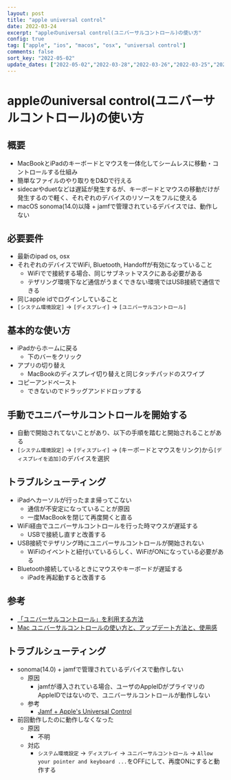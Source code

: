 ```yaml
---
layout: post
title: "apple universal control"
date: 2022-03-24
excerpt: "appleのuniversal control(ユニバーサルコントロール)の使い方"
config: true
tag: ["apple", "ios", "macos", "osx", "universal control"]
comments: false
sort_key: "2022-05-02"
update_dates: ["2022-05-02","2022-03-28","2022-03-26","2022-03-25","2022-03-24"]
---
```


# appleのuniversal control(ユニバーサルコントロール)の使い方

## 概要
 - MacBookとiPadのキーボードとマウスを一体化してシームレスに移動・コントロールする仕組み
 - 簡単なファイルのやり取りをD&Dで行える
 - sidecarやduetなどは遅延が発生するが、キーボードとマウスの移動だけが発生するので軽く、それぞれのデバイスのリソースをフルに使える
 - macOS sonoma(14.0)以降 + jamfで管理されているデバイスでは、動作しない

## 必要要件
 - 最新のipad os, osx
 - それぞれのデバイスでWiFi, Bluetooth, Handoffが有効になっていること
   - WiFiでで接続する場合、同じサブネットマスクにある必要がある
   - テザリング環境下など通信がうまくできない環境ではUSB接続で通信できる
 - 同じapple idでログインしていること
 - `[システム環境設定]` -> `[ディスプレイ]` -> `[ユニバーサルコントロール]`

## 基本的な使い方
 - iPadからホームに戻る
   - 下のバーをクリック
 - アプリの切り替え
   - MacBookのディスプレイ切り替えと同じタッチパッドのスワイプ
 - コピーアンドペースト
   - できないのでドラッグアンドドロップする

## 手動でユニバーサルコントロールを開始する
 - 自動で開始されてないことがあり、以下の手順を踏むと開始されることがある
 - `[システム環境設定]` -> `[ディスプレイ]` -> (キーボードとマウスをリンク)から`[ディスプレイを追加]`のデバイスを選択

## トラブルシューティング
 - iPadへカーソルが行ったまま帰ってこない
   - 通信が不安定になっていることが原因
   - 一度MacBookを閉じて再度開くと直る
 - WiFi経由でユニバーサルコントロールを行った時マウスが遅延する
   - USBで接続し直すと改善する
 - USB接続でテザリング時にユニバーサルコントロールが開始されない
   - WiFiのイベントと紐付いているらしく、WiFiがONになっている必要がある
 - Bluetooth接続しているときにマウスやキーボードが遅延する
   - iPadを再起動すると改善する

## 参考
 - [「ユニバーサルコントロール」を利用する方法](https://applech2.com/archives/20220315-how-to-use-universal-control-macos-123-monterey.html)
 - [Mac ユニバーサルコントロールの使い方と、アップデート方法と、使用感](https://youtu.be/kc71EfsEo5w)

## トラブルシューティング
 - sonoma(14.0) + jamfで管理されているデバイスで動作しない
   - 原因
     - jamfが導入されている場合、ユーザのAppleIDがプライマリのAppleIDではないので、ユニバーサルコントロールが動作しない
   - 参考
     - [Jamf + Apple's Universal Control](https://community.jamf.com/t5/jamf-pro/jamf-apple-s-universal-control/td-p/291922)
 - 前回動作したのに動作しなくなった
   - 原因
     - 不明
   - 対応
     - `システム環境設定` -> `ディスプレイ` -> `ユニバーサルコントロール` -> `Allow your pointer and keyboard ...`をOFFにして、再度ONにすると動作する
